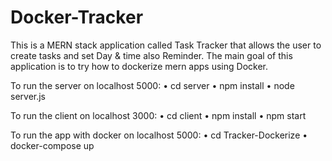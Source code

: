 # Docker-Tracker
 This is a MERN stack application called Task Tracker that allows the user to create tasks and set Day & time also Reminder. The main goal of this application is to try how to dockerize mern apps using Docker.
 
 To run the server on localhost 5000:
•	cd server
•	npm install
•	node server.js

To run the client on localhost 3000:
•	cd client
•	npm install
•	npm start

To run the app with docker on localhost 5000:
•	cd Tracker-Dockerize
•	docker-compose up


